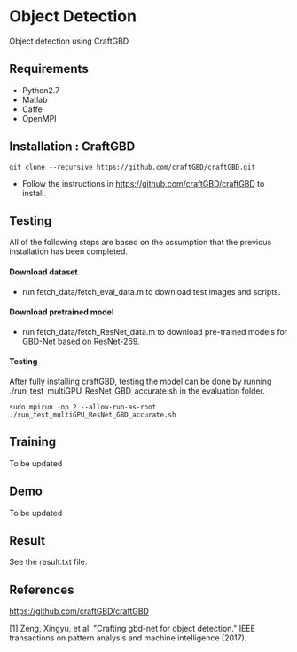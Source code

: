 # Object Detection

Object detection using CraftGBD

## Requirements

* Python2.7
* Matlab
* Caffe
* OpenMPI

## Installation : CraftGBD
```
git clone --recursive https://github.com/craftGBD/craftGBD.git
```
* Follow the instructions in https://github.com/craftGBD/craftGBD to install.
## Testing

All of the following steps are based on the assumption that the previous installation has been completed.

#### Download dataset

* run fetch_data/fetch_eval_data.m to download test images and scripts.

#### Download pretrained model 

* run fetch_data/fetch_ResNet_data.m to download pre-trained models for GBD-Net based on ResNet-269.

#### Testing

After fully installing craftGBD, testing the model can be done by running ./run_test_multiGPU_ResNet_GBD_accurate.sh in the evaluation folder.

```
sudo mpirun -np 2 --allow-run-as-root ./run_test_multiGPU_ResNet_GBD_accurate.sh
```
## Training

To be updated

## Demo

To be updated

## Result

See the result.txt file.

## References

https://github.com/craftGBD/craftGBD

[1] Zeng, Xingyu, et al. "Crafting gbd-net for object detection." IEEE transactions on pattern analysis and machine intelligence (2017).